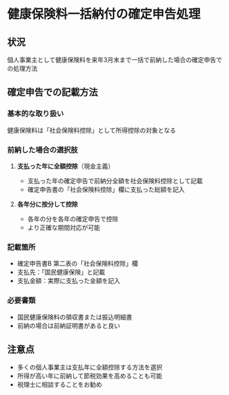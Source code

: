# 健康保険料一括納付の確定申告処理

## 状況
個人事業主として健康保険料を来年3月末まで一括で前納した場合の確定申告での処理方法

## 確定申告での記載方法

### 基本的な取り扱い
健康保険料は「社会保険料控除」として所得控除の対象となる

### 前納した場合の選択肢
1. **支払った年に全額控除**（現金主義）
   - 支払った年の確定申告で前納分全額を社会保険料控除として記載
   - 確定申告書の「社会保険料控除」欄に支払った総額を記入

2. **各年分に按分して控除**
   - 各年の分を各年の確定申告で控除
   - より正確な期間対応が可能

### 記載箇所
- 確定申告書B 第二表の「社会保険料控除」欄
- 支払先：「国民健康保険」と記載
- 支払金額：実際に支払った金額を記入

### 必要書類
- 国民健康保険料の領収書または振込明細書
- 前納の場合は前納証明書があると良い

## 注意点
- 多くの個人事業主は支払年に全額控除する方法を選択
- 所得が高い年に前納して節税効果を高めることも可能
- 税理士に相談することをお勧め